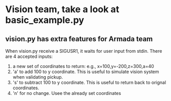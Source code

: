 # Vision team, take a look at basic_example.py

## vision.py has extra features for Armada team
When vision.py receive a SIGUSR1, it waits for user input from stdin. There are 4 accepted inputs:
1. a new set of coordinates to return: e.g., x=100,y=-200,z=300,a=40
2. 'a' to add 100 to y coordinate. This is useful to simulate vision system when validating pickup.
3. 's' to subtract 100 to y coordinate. This is useful to return back to orignal coordinates.
4. 'n' for no change. Usee the already set coordinates
